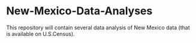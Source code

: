 # New-Mexico-Data-Analyses

This repository will contain several data analysis of New Mexico data (that is available on U.S.Census). 
